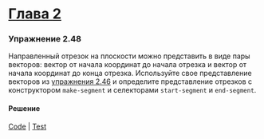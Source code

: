 # [Глава 2](../index.md#Глава-2-Построение-абстракций-с-помощью-данных)

### Упражнение 2.48
Направленный отрезок на плоскости можно представить в виде пары векторов: вектор от начала координат до начала отрезка и вектор от начала координат до конца отрезка. Используйте свое представление векторов из [упражнения 2.46](./ex_2_46.md) и определите представление отрезков с конструктором `make-segment` и селекторами `start-segment` и `end-segment`.

#### Решение
[Code](../../src/sicp/chapter02/2_48.clj) | [Test](../../test/sicp/chapter02/2_48_test.clj)

